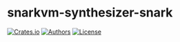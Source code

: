 # snarkvm-synthesizer-snark

[![Crates.io](https://img.shields.io/crates/v/snarkvm-synthesizer-snark.svg?color=neon)](https://crates.io/crates/snarkvm-synthesizer-snark)
[![Authors](https://img.shields.io/badge/authors-Aleo-orange.svg)](https://aleo.org)
[![License](https://img.shields.io/badge/License-GPLv3-blue.svg)](./LICENSE.md)
